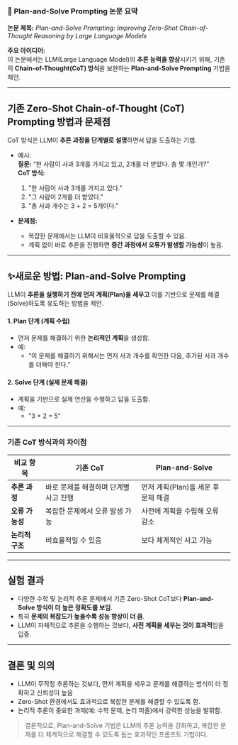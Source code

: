 ### **📌 Plan-and-Solve Prompting 논문 요약**

**논문 제목:** _Plan-and-Solve Prompting: Improving Zero-Shot Chain-of-Thought Reasoning by Large Language Models_  

**주요 아이디어:**  
이 논문에서는 LLM(Large Language Model)의 **추론 능력을 향상**시키기 위해, 기존의 **Chain-of-Thought(CoT) 방식**을 보완하는 **Plan-and-Solve Prompting** 기법을 제안.

---

## 기존 Zero-Shot Chain-of-Thought (CoT) Prompting 방법과 문제점

CoT 방식은 LLM이 **추론 과정을 단계별로 설명**하면서 답을 도출하는 기법.

- 예시:  
    **질문:** “한 사람이 사과 3개를 가지고 있고, 2개를 더 받았다. 총 몇 개인가?”  
    **CoT 방식:**
    1. "한 사람이 사과 3개를 가지고 있다."
    2. "그 사람이 2개를 더 받았다."
    3. "총 사과 개수는 3 + 2 = 5개이다."

- **문제점:**
    - 복잡한 문제에서는 LLM이 비효율적으로 답을 도출할 수 있음.
    - 계획 없이 바로 추론을 진행하면 **중간 과정에서 오류가 발생할 가능성**이 높음.

---

## ✨새로운 방법: Plan-and-Solve Prompting

LLM이 **추론을 실행하기 전에 먼저 계획(Plan)을 세우고** 이를 기반으로 문제를 해결(Solve)하도록 유도하는 방법을 제안.

#### 1. Plan 단계 (계획 수립)
- 먼저 문제를 해결하기 위한 **논리적인 계획**을 생성함.
- 예:
    - “이 문제를 해결하기 위해서는 먼저 사과 개수를 확인한 다음, 추가된 사과 개수를 더해야 한다.”
#### 2. Solve 단계 (실제 문제 해결)
- 계획을 기반으로 실제 연산을 수행하고 답을 도출함.
- 예:
    - "3 + 2 = 5"

***
### 기존 CoT 방식과의 차이점

|**비교 항목**|**기존 CoT**|**Plan-and-Solve**|
|---|---|---|
|**추론 과정**|바로 문제를 해결하며 단계별 사고 진행|먼저 계획(Plan)을 세운 후 문제 해결|
|**오류 가능성**|복잡한 문제에서 오류 발생 가능|사전에 계획을 수립해 오류 감소|
|**논리적 구조**|비효율적일 수 있음|보다 체계적인 사고 가능|

---

## **실험 결과**

- 다양한 수학 및 논리적 추론 문제에서 기존 Zero-Shot CoT보다 **Plan-and-Solve 방식이 더 높은 정확도를 보임**.
- 특히 **문제의 복잡도가 높을수록 성능 향상이 더 큼**.
- LLM이 자체적으로 추론을 수행하는 것보다, **사전 계획을 세우는 것이 효과적**임을 입증.

---

## 결론 및 의의

* LLM이 무작정 추론하는 것보다, 먼저 계획을 세우고 문제를 해결하는 방식이 더 정확하고 신뢰성이 높음
* Zero-Shot 환경에서도 효과적으로 복잡한 문제를 해결할 수 있도록 함.
* 논리적 추론이 중요한 과제(예: 수학 문제, 논리 퍼즐)에서 강력한 성능을 발휘함.

>결론적으로, Plan-and-Solve 기법은 LLM의 추론 능력을 강화하고, 복잡한 문제를 더 체계적으로 해결할 수 있도록 돕는 효과적인 프롬프트 기법이다.